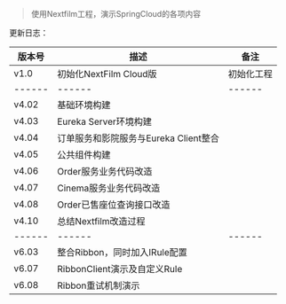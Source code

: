 > 使用Nextfilm工程，演示SpringCloud的各项内容

更新日志：

| 版本号 | 描述 | 备注 |
| ------ | ------ | ------ |
| v1.0 | 初始化NextFilm Cloud版 | 初始化工程 |
| ------ | ------ | ------ |
| v4.02 | 基础环境构建 |  |
| v4.03 | Eureka Server环境构建 |  |
| v4.04 | 订单服务和影院服务与Eureka Client整合 |  |
| v4.05 | 公共组件构建 |  |
| v4.06 | Order服务业务代码改造 |  |
| v4.07 | Cinema服务业务代码改造 |  |
| v4.08 | Order已售座位查询接口改造 |  |
| v4.10 | 总结Nextfilm改造过程 |  |
| ------ | ------ | ------ |
| v6.03 | 整合Ribbon，同时加入IRule配置 |  |
| v6.07 | RibbonClient演示及自定义Rule |  |
| v6.08 | Ribbon重试机制演示 |  |


